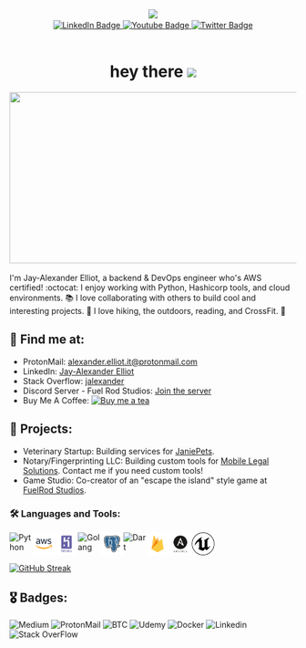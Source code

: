<div id="header" align="center">
  <img src="https://media.giphy.com/media/UYsiUluXSlMXHerGqQ/giphy.gif" width="100"/>
  <div id="badges">
    <a href="https://linkedin.com/in/jayalexanderelliot">
      <img src="https://img.shields.io/badge/LinkedIn-blue?style=for-the-badge&logo=linkedin&logoColor=white" alt="LinkedIn Badge"/>
    </a>
    <a href="[your-youtube-URL]">
      <img src="https://img.shields.io/badge/YouTube-red?style=for-the-badge&logo=youtube&logoColor=white" alt="Youtube Badge"/>
    </a>
    <a href="[your-twitter-URL]">
      <img src="https://img.shields.io/badge/Twitter-blue?style=for-the-badge&logo=twitter&logoColor=white" alt="Twitter Badge"/>
    </a>
  </div>
  <img src="https://komarev.com/ghpvc/?username=your-github-username&style=flat-square&color=blue" alt=""/>
  <h1>
    hey there
    <img src="https://media.giphy.com/media/hvRJCLFzcasrR4ia7z/giphy.gif" width="30px"/>
  </h1>
</div>
<div align="center">
  <img src="https://media.giphy.com/media/dWesBcTLavkZuG35MI/giphy.gif" width="600" height="300"/>
</div>

I'm Jay-Alexander Elliot, a backend & DevOps engineer who's AWS certified! :octocat:
I enjoy working with Python, Hashicorp tools, and cloud environments. 📚
I love collaborating with others to build cool and interesting projects. 👥
I love hiking, the outdoors, reading, and CrossFit. 💪

## 🔭 Find me at:
- ProtonMail: [alexander.elliot.it@protonmail.com](mailto:alexander.elliot.it@protonmail.com)
- LinkedIn: [Jay-Alexander Elliot](https://linkedin.com/in/jayalexanderelliot)
- Stack Overflow: [jalexander](https://stackoverflow.com/users/15299511/jalexander)
- Discord Server - Fuel Rod Studios: [Join the server](https://discord.gg/tbKWrmqkYw)
- Buy Me A Coffee: [![Buy me a tea](https://img.shields.io/badge/Buy_Me_A_Coffee-FFDD00?style=for-the-badge&logo=buy-me-a-coffee&logoColor=black)](https://www.buymeacoffee.com/jscribe)

## 🚀 Projects:
- Veterinary Startup: Building services for [JaniePets](https://janiepets.com).
- Notary/Fingerprinting LLC: Building custom tools for [Mobile Legal Solutions](https://mobilelegalsolutions.com). Contact me if you need custom tools!
- Game Studio: Co-creator of an "escape the island" style game at [FuelRod Studios](https://fuelrodstudios.com).

### :hammer_and_wrench: Languages and Tools:
<img align="left" alt="Python" width="40px" src="https://github.com/Jay-Alexander-Elliot/Github-Profile-Readme-Logos/blob/master/programming%20languages/python.svg" />
<img align="left" alt="AWS" width="40px" src="https://raw.githubusercontent.com/Jay-Alexander-Elliot/Github-Profile-Readme-Logos/042e36c55d4d757621dedc4f03108213fbb57ec4/cloud/amazon.svg" />
<img align="left" alt="Heroku" width="40px" src="https://github.com/Jay-Alexander-Elliot/Github-Profile-Readme-Logos/blob/master/cloud/heroku.svg" />
<img align="left" alt="Golang" width="40px" src="https://github.com/Jay-Alexander-Elliot/Github-Profile-Readme-Logos/blob/master/programming%20languages/go.svg" />
<img align="left" alt="PostGres" width="40px" src="https://github.com/Jay-Alexander-Elliot/Github-Profile-Readme-Logos/blob/master/databases/postgresql.svg" />
<img align="left" alt="Dart" width="40px" src="https://github.com/Jay-Alexander-Elliot/Github-Profile-Readme-Logos/blob/master/programming%20languages/dart.svg" />
<img align="left" alt="GCP-Firestore" width="40px" src="https://github.com/Jay-Alexander-Elliot/Github-Profile-Readme-Logos/blob/master/cloud/firebase.svg" />
<img align="left" alt="Ansible" width="40px" src="https://github.com/Jay-Alexander-Elliot/Github-Profile-Readme-Logos/blob/master/cloud/ansible.svg" />
<img align="left" alt="unreal engine" width="40px" src="https://raw.githubusercontent.com/Jay-Alexander-Elliot/Github-Profile-Readme-Logos/042e36c55d4d757621dedc4f03108213fbb57ec4/tools/unreal-engine.svg" />

<br clear="left"/>

[![GitHub Streak](https://streak-stats.demolab.com?user=Jay-Alexander-Elliot&theme=dark)](https://git.io/streak-stats)

## 🎖 Badges:
![Medium](https://img.shields.io/badge/Medium-12100E?style=for-the-badge&logo=medium&logoColor=white)
![ProtonMail](https://img.shields.io/badge/ProtonMail-8B89CC?style=for-the-badge&logo=protonmail&logoColor=white)
![BTC](https://img.shields.io/badge/Bitcoin-000000?style=for-the-badge&logo=bitcoin&logoColor=white)
![Udemy](https://img.shields.io/badge/Udemy-EC5252?style=for-the-badge&logo=Udemy&logoColor=white)
![Docker](https://img.shields.io/badge/Docker-2CA5E0?style=for-the-badge&logo=docker&logoColor=white)
![Linkedin](https://img.shields.io/badge/LinkedIn-0077B5?style=for-the-badge&logo=linkedin&logoColor=white)
![Stack OverFlow](https://img.shields.io/badge/Stack_Overflow-FE7A16?style=for-the-badge&logo=stack-overflow&logoColor=white)
